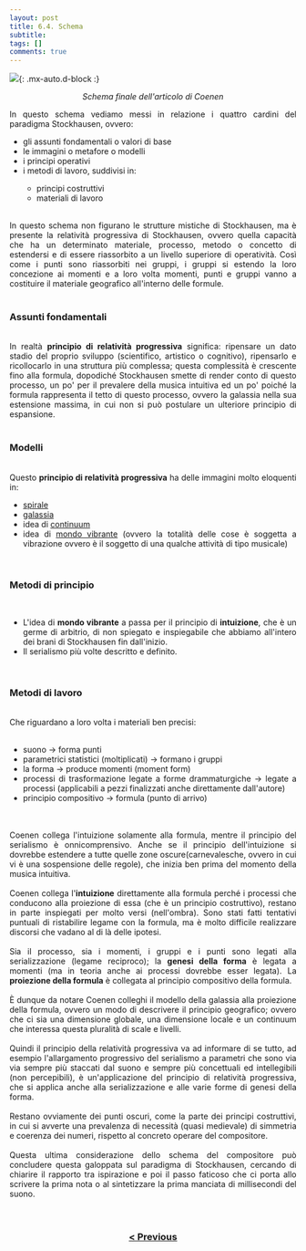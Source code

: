 ```yaml
---
layout: post
title: 6.4. Schema
subtitle:
tags: []
comments: true
---
```


![](https://velitch.github.io/velitch/assets/img/learn/il_paradigma_di_stockhausen/fig17.png){: .mx-auto.d-block :}
<p style="text-align:center"><i>Schema finale dell'articolo di Coenen</i></p>
<div style="text-align:justify;">
In questo schema vediamo messi in relazione i quattro cardini del paradigma Stockhausen, ovvero:
<ul>
  <li>gli assunti fondamentali o valori di base</li>
  <li>le immagini o metafore o modelli</li>
  <li>i principi operativi</li>
  <li>i metodi di lavoro, suddivisi in:</li>
  <ul>
    <li>principi costruttivi</li>
    <li>materiali di lavoro</li>
</ul>
</ul>
<br>
In questo schema non figurano le strutture mistiche di Stockhausen, ma è presente la relatività progressiva di Stockhausen, ovvero quella capacità che ha un determinato materiale, processo, metodo o concetto di estendersi e di essere riassorbito a un livello superiore di operatività. Così come i punti sono riassorbiti nei gruppi, i gruppi si estendo la loro concezione ai momenti e a loro volta momenti, punti e gruppi vanno a costituire il materiale geografico all'interno delle formule.
<br>
<br>
<h3>Assunti fondamentali</h3>
<br>
In realtà <b>principio di relatività progressiva</b> significa: ripensare un dato stadio del proprio sviluppo (scientifico, artistico o cognitivo), ripensarlo e ricollocarlo in una struttura più complessa; questa complessità è crescente fino alla formula, dopodiché Stockhausen smette di render conto di questo processo, un po' per il prevalere della musica intuitiva ed un po' poiché la formula rappresenta il tetto di questo processo, ovvero la galassia nella sua estensione massima, in cui non si può postulare un ulteriore principio di espansione.
<br>
<br>
<h3>Modelli</h3>
<br>
Questo <b>principio di relatività progressiva</b> ha delle immagini molto eloquenti in:
<ul>
  <li><a href="https://velitch.github.io/velitch/2021-11-02-04_03_spirale/">spirale</a></li>
  <li><a href="https://velitch.github.io/velitch/2021-11-02-04_04_galassia/">galassia</a></li>
  <li>idea di <a href="https://velitch.github.io/velitch/2021-11-02-04_02_continuum/">continuum</a></li>
  <li>idea di <a href="https://velitch.github.io/velitch/2021-11-02-04_01_vibrazione_come_modello_universale/">mondo vibrante</a> (ovvero la totalità delle cose è soggetta a vibrazione ovvero è il soggetto di una qualche attività di tipo musicale)</li>
</ul>
<br>
<h3>Metodi di principio</h3>
<br>
<ul>
  <li> L'idea di <b>mondo vibrante</b> a passa per il principio di <b>intuizione</b>, che è un germe di arbitrio, di non spiegato e inspiegabile che abbiamo all'intero dei brani di Stockhausen fin dall'inizio.</li>
  <li>Il serialismo più volte descritto e definito.</li>
</ul>
<br>
<h3>Metodi di lavoro</h3>
<br>
Che riguardano a loro volta i materiali ben precisi:
<br>
<br>
<ul>
  <li>suono -> forma punti</li>
  <li>parametrici statistici (moltiplicati) -> formano i gruppi</li>
  <li>la forma -> produce momenti (moment form)</li>
  <li>processi di trasformazione legate a forme drammaturgiche -> legate a processi (applicabili a pezzi finalizzati anche direttamente dall'autore)</li>
  <li>principio compositivo -> formula (punto di arrivo)</li>
</ul>
<br>
<br>
Coenen collega l'intuizione solamente alla formula, mentre il principio del serialismo è onnicomprensivo. Anche se il principio dell'intuizione si dovrebbe estendere a tutte quelle zone oscure(carnevalesche, ovvero in cui vi è una sospensione delle regole), che inizia ben prima del momento della musica intuitiva.
<br>
<br>
Coenen collega l'<b>intuizione</b> direttamente alla formula perché i processi che conducono alla proiezione di essa (che è un principio costruttivo), restano in parte inspiegati per molto versi (nell'ombra). Sono stati fatti tentativi puntuali di ristabilire legame con la formula, ma è molto difficile realizzare discorsi che vadano al di là delle ipotesi.
<br>
<br>
Sia il processo, sia i momenti, i gruppi e i punti sono legati alla serializzazione (legame reciproco); la <b>genesi della forma</b> è legata a momenti (ma in teoria anche ai processi dovrebbe esser legata). La <b>proiezione della formula</b> è collegata al principio compositivo della formula.
<br>
<br>
È dunque da notare Coenen colleghi il modello della galassia alla proiezione della formula, ovvero un modo di descrivere il principio geografico; ovvero che ci sia una dimensione globale, una dimensione locale e un continuum che interessa questa pluralità di scale e livelli.
<br>
<br>
Quindi il principio della relatività progressiva va ad informare di se tutto, ad esempio l'allargamento progressivo del serialismo a parametri che sono via via sempre più staccati dal suono e sempre più concettuali ed intellegibili (non percepibili), è un'applicazione del principio di relatività progressiva, che si applica anche alla serializzazione e alle varie forme di genesi della forma.
<br>
<br>
Restano ovviamente dei punti oscuri, come la parte dei principi costruttivi, in cui si avverte una prevalenza di necessità (quasi medievale) di simmetria e coerenza dei numeri, rispetto al concreto operare del compositore.
<br>
<br>
Questa ultima considerazione dello schema del compositore può concludere questa galoppata sul paradigma di Stockhausen, cercando di chiarire il rapporto tra ispirazione e poi il passo faticoso che ci porta allo scrivere la prima nota o al sintetizzare la prima manciata di millisecondi del suono.
</div>
<br>
<br>
<h3 style="text-align:center">
<a href="https://velitch.github.io/velitch/2021-11-02-06_03_proiezione_della_formula/">< Previous </a>
</h3>
